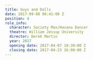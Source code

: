 ```yaml
---
title: Guys and Dolls
date: 2017-09-08 06:41:00 Z
position: 4
role_info:
  character: Society Max/Havana Dancer
  theatre: William Jessup University
  director: Derek Martin
  year: 2017
  opening date: 2017-04-07 18:30:00 Z
  closing date: 2017-04-23 16:00:00 Z
---
```


